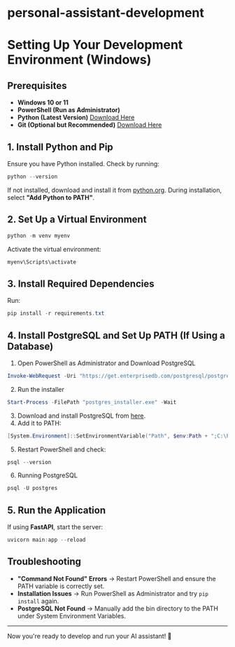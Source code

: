 # personal-assistant-development

# Setting Up Your Development Environment (Windows)

## Prerequisites

- **Windows 10 or 11**
- **PowerShell (Run as Administrator)**
- **Python (Latest Version)** [Download Here](https://www.python.org/downloads/)
- **Git (Optional but Recommended)** [Download Here](https://git-scm.com/downloads)

## 1. Install Python and Pip

Ensure you have Python installed. Check by running:

```powershell
python --version
```

If not installed, download and install it from [python.org](https://www.python.org/downloads/). During installation, select **"Add Python to PATH"**.

## 2. Set Up a Virtual Environment

```powershell
python -m venv myenv
```

Activate the virtual environment:

```powershell
myenv\Scripts\activate
```

## 3. Install Required Dependencies

Run:

```powershell
pip install -r requirements.txt
```

## 4. Install PostgreSQL and Set Up PATH (If Using a Database)

1. Open PowerShell as Administrator and Download PostgreSQL

```powershell
Invoke-WebRequest -Uri "https://get.enterprisedb.com/postgresql/postgresql-16.1-1-windows-x64.exe" -OutFile "postgres_installer.exe"
```

2. Run the installer

```powershell
Start-Process -FilePath "postgres_installer.exe" -Wait
```

3. Download and install PostgreSQL from [here](https://www.postgresql.org/download/windows/).
4. Add it to PATH:

```powershell
[System.Environment]::SetEnvironmentVariable("Path", $env:Path + ";C:\Program Files\PostgreSQL\16\bin", [System.EnvironmentVariableTarget]::Machine)
```

5. Restart PowerShell and check:

```powershell
psql --version
```

6. Running PostgreSQL

```powershell
psql -U postgres
```

## 5. Run the Application

If using **FastAPI**, start the server:

```powershell
uvicorn main:app --reload
```

## Troubleshooting

- **"Command Not Found" Errors** → Restart PowerShell and ensure the PATH variable is correctly set.
- **Installation Issues** → Run PowerShell as Administrator and try `pip install` again.
- **PostgreSQL Not Found** → Manually add the bin directory to the PATH under System Environment Variables.

---

Now you're ready to develop and run your AI assistant! 🚀
